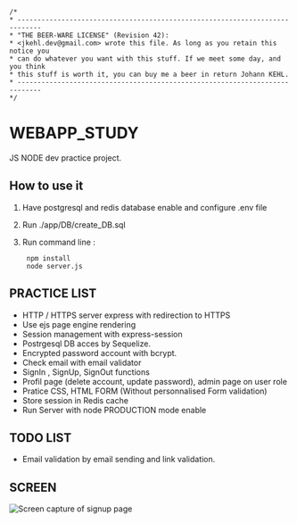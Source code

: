     /*
    * ----------------------------------------------------------------------------
    * "THE BEER-WARE LICENSE" (Revision 42):
    * <jkehl.dev@gmail.com> wrote this file. As long as you retain this notice you
    * can do whatever you want with this stuff. If we meet some day, and you think
    * this stuff is worth it, you can buy me a beer in return Johann KEHL.
    * ----------------------------------------------------------------------------
    */

# WEBAPP_STUDY
JS NODE dev practice project.

## How to use it
1. Have postgresql and redis database enable and configure .env file
2. Run ./app/DB/create_DB.sql
3. Run command line :

        npm install
        node server.js

## PRACTICE LIST
- HTTP / HTTPS server express with redirection to HTTPS
- Use ejs page engine rendering
- Session management with express-session
- Postrgesql DB acces by Sequelize.
- Encrypted password account with bcrypt.
- Check email with email validator
- SignIn , SignUp, SignOut functions
- Profil page (delete account, update password), admin page on user role
- Pratice CSS, HTML FORM (Without personnalised Form validation)
- Store session in Redis cache
- Run Server with node PRODUCTION mode enable

## TODO LIST
- Email validation by email sending and link validation.

## SCREEN
![Screen capture of signup page](https://github.com/jkehlDev/WEBAPP_STUDY/blob/main/ProjectHub.PNG)
